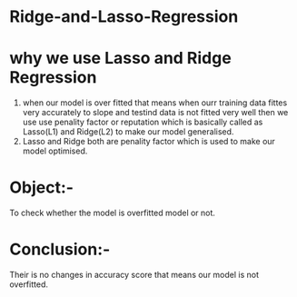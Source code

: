 # Ridge-and-Lasso-Regression
# why we use Lasso and Ridge Regression
1. when our model is over fitted that means when ourr training data fittes very accurately to slope and testind data is not fitted very well then we use use penality factor or reputation which is basically called as Lasso(L1) and Ridge(L2) to make our model generalised.
2. Lasso and Ridge both are penality factor which is used to make our model optimised.

# Object:-
To check whether the model is overfitted model or not.

# Conclusion:-
Their is no changes in accuracy score that means our model is not overfitted.
